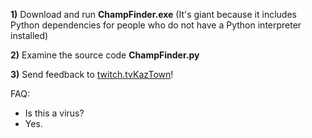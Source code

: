 **1)** Download and run **ChampFinder.exe** 
(It's giant because it includes Python dependencies for people who do not have a Python interpreter installed)

**2)** Examine the source code **ChampFinder.py**

**3)** Send feedback to [twitch.tvKazTown](twitch.tv/Kaztown)!

FAQ: 
- Is this a virus?
- Yes.
